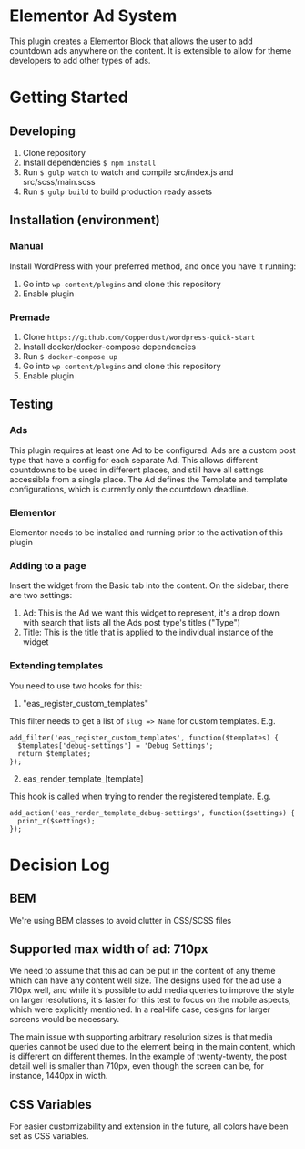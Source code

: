 # Elementor Ad System

This plugin creates a Elementor Block that allows the user to add countdown ads anywhere on the content. It is extensible to allow for theme developers to add other types of ads.

# Getting Started

## Developing

1. Clone repository
2. Install dependencies `$ npm install`
3. Run `$ gulp watch` to watch and compile src/index.js and src/scss/main.scss
4. Run `$ gulp build` to build production ready assets

## Installation (environment)

### Manual

Install WordPress with your preferred method, and once you have it running:

1. Go into `wp-content/plugins` and clone this repository
2. Enable plugin

### Premade

1. Clone `https://github.com/Copperdust/wordpress-quick-start`
2. Install docker/docker-compose dependencies
3. Run `$ docker-compose up`
4. Go into `wp-content/plugins` and clone this repository
5. Enable plugin

## Testing

### Ads

This plugin requires at least one Ad to be configured. Ads are a custom post type that have a config for each separate Ad. This allows different countdowns to be used in different places, and still have all settings accessible from a single place. The Ad defines the Template and template configurations, which is currently only the countdown deadline.

### Elementor

Elementor needs to be installed and running prior to the activation of this plugin

### Adding to a page

Insert the widget from the Basic tab into the content. On the sidebar, there are two settings:

1. Ad: This is the Ad we want this widget to represent, it's a drop down with search that lists all the Ads post type's titles ("Type")
2. Title: This is the title that is applied to the individual instance of the widget

### Extending templates

You need to use two hooks for this:

1. "eas_register_custom_templates"

This filter needs to get a list of `slug => Name` for custom templates. E.g.

```
add_filter('eas_register_custom_templates', function($templates) {
  $templates['debug-settings'] = 'Debug Settings';
  return $templates;
});
```

2. eas_render_template_[template]

This hook is called when trying to render the registered template. E.g.

```
add_action('eas_render_template_debug-settings', function($settings) {
  print_r($settings);
});
```

# Decision Log

## BEM

We're using BEM classes to avoid clutter in CSS/SCSS files

## Supported max width of ad: 710px

We need to assume that this ad can be put in the content of any theme which can have any content well size. The designs used for the ad use a 710px well, and while it's possible to add media queries to improve the style on larger resolutions, it's faster for this test to focus on the mobile aspects, which were explicitly mentioned. In a real-life case, designs for larger screens would be necessary.

The main issue with supporting arbitrary resolution sizes is that media queries cannot be used due to the element being in the main content, which is different on different themes. In the example of twenty-twenty, the post detail well is smaller than 710px, even though the screen can be, for instance, 1440px in width.

## CSS Variables

For easier customizability and extension in the future, all colors have been set as CSS variables.